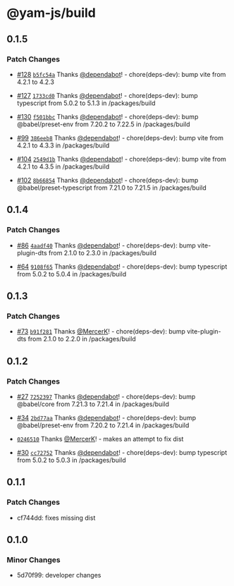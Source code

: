 # @yam-js/build

## 0.1.5

### Patch Changes

- [#128](https://github.com/Yam-JS/YamJS/pull/128) [`b5fc54a`](https://github.com/Yam-JS/YamJS/commit/b5fc54afc62e93ef9999f185d885e41f4e6d7532) Thanks [@dependabot](https://github.com/apps/dependabot)! - chore(deps-dev): bump vite from 4.2.1 to 4.2.3

- [#127](https://github.com/Yam-JS/YamJS/pull/127) [`1733cd0`](https://github.com/Yam-JS/YamJS/commit/1733cd042625d082de56e76ee73516ed40ed83c6) Thanks [@dependabot](https://github.com/apps/dependabot)! - chore(deps-dev): bump typescript from 5.0.2 to 5.1.3 in /packages/build

- [#130](https://github.com/Yam-JS/YamJS/pull/130) [`f501bbc`](https://github.com/Yam-JS/YamJS/commit/f501bbceed89b4631de58571e5990bdf1b16e0f4) Thanks [@dependabot](https://github.com/apps/dependabot)! - chore(deps-dev): bump @babel/preset-env from 7.20.2 to 7.22.5 in /packages/build

- [#99](https://github.com/Yam-JS/YamJS/pull/99) [`386eeb8`](https://github.com/Yam-JS/YamJS/commit/386eeb8df07faf4d3ab22127bdb8ce6360dcc542) Thanks [@dependabot](https://github.com/apps/dependabot)! - chore(deps-dev): bump vite from 4.2.1 to 4.3.3 in /packages/build

- [#104](https://github.com/Yam-JS/YamJS/pull/104) [`2549d1b`](https://github.com/Yam-JS/YamJS/commit/2549d1b87dae0e3d31b2a0665406f3c597d6c820) Thanks [@dependabot](https://github.com/apps/dependabot)! - chore(deps-dev): bump vite from 4.2.1 to 4.3.5 in /packages/build

- [#102](https://github.com/Yam-JS/YamJS/pull/102) [`8b66854`](https://github.com/Yam-JS/YamJS/commit/8b66854639fec652b2caa5ac516a2ebb7d6da4a9) Thanks [@dependabot](https://github.com/apps/dependabot)! - chore(deps-dev): bump @babel/preset-typescript from 7.21.0 to 7.21.5 in /packages/build

## 0.1.4

### Patch Changes

- [#86](https://github.com/Yam-JS/YamJS/pull/86) [`4aadf40`](https://github.com/Yam-JS/YamJS/commit/4aadf403bea7aa28d0ba12c18103a3e12d0075f7) Thanks [@dependabot](https://github.com/apps/dependabot)! - chore(deps-dev): bump vite-plugin-dts from 2.1.0 to 2.3.0 in /packages/build

- [#64](https://github.com/Yam-JS/YamJS/pull/64) [`9108f65`](https://github.com/Yam-JS/YamJS/commit/9108f65d096b7659753e4d8295fe2ad57877b5ce) Thanks [@dependabot](https://github.com/apps/dependabot)! - chore(deps-dev): bump typescript from 5.0.2 to 5.0.4 in /packages/build

## 0.1.3

### Patch Changes

- [#73](https://github.com/Yam-JS/YamJS/pull/73) [`b91f281`](https://github.com/Yam-JS/YamJS/commit/b91f281ea6d0a74b25f7b764065675e92c3658ae) Thanks [@MercerK](https://github.com/MercerK)! - chore(deps-dev): bump vite-plugin-dts from 2.1.0 to 2.2.0 in /packages/build

## 0.1.2

### Patch Changes

- [#27](https://github.com/Yam-JS/YamJS/pull/27) [`7252397`](https://github.com/Yam-JS/YamJS/commit/7252397093803a16275501aee82c17726f9a9e2f) Thanks [@dependabot](https://github.com/apps/dependabot)! - chore(deps-dev): bump @babel/core from 7.21.3 to 7.21.4 in /packages/build

- [#34](https://github.com/Yam-JS/YamJS/pull/34) [`2bd77aa`](https://github.com/Yam-JS/YamJS/commit/2bd77aaccb512c8761c0624409d161e6077796b0) Thanks [@dependabot](https://github.com/apps/dependabot)! - chore(deps-dev): bump @babel/preset-env from 7.20.2 to 7.21.4 in /packages/build

- [`0246510`](https://github.com/Yam-JS/YamJS/commit/0246510b20eba5626a1687969d078fca3763d318) Thanks [@MercerK](https://github.com/MercerK)! - makes an attempt to fix dist

- [#30](https://github.com/Yam-JS/YamJS/pull/30) [`cc72752`](https://github.com/Yam-JS/YamJS/commit/cc7275268b89006a1958f2bb6dee1929bda8b97d) Thanks [@dependabot](https://github.com/apps/dependabot)! - chore(deps-dev): bump typescript from 5.0.2 to 5.0.3 in /packages/build

## 0.1.1

### Patch Changes

- cf744dd: fixes missing dist

## 0.1.0

### Minor Changes

- 5d70f99: developer changes
